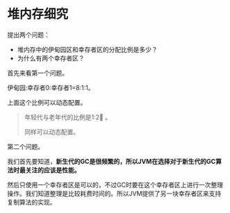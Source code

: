 # 堆内存细究

提出两个问题：

- 堆内存中的伊甸园区和幸存者区的分配比例是多少？
- 为什么有两个幸存者区？

首先来看第一个问题。

伊甸园:幸存者0:幸存者1=8:1:1。

上面这个比例可以动态配置。

> 年轻代与老年代的比例是1:2:2nd_place_medal: 。
>
> 同样可以动态配置。

第二个问题。

我们首先要知道，**新生代的GC是很频繁的，所以JVM在选择对于新生代的GC算法时最关注的应该是性能。**

然后只使用一个幸存者区是可以的，不过GC时要在这个幸存者区上进行一次整理操作。我们知道整理是比较耗费时间的。所以JVM提供了另一块幸存者区来支持复制算法的实现。
